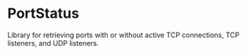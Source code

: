 # PortStatus
Library for retrieving ports with or without active TCP connections, TCP listeners, and UDP listeners.
